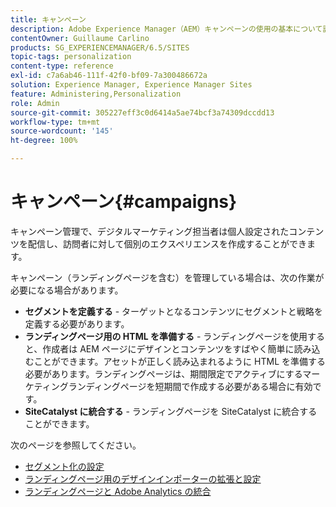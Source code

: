 ```yaml
---
title: キャンペーン
description: Adobe Experience Manager（AEM）キャンペーンの使用の基本について説明します。
contentOwner: Guillaume Carlino
products: SG_EXPERIENCEMANAGER/6.5/SITES
topic-tags: personalization
content-type: reference
exl-id: c7a6ab46-111f-42f0-bf09-7a300486672a
solution: Experience Manager, Experience Manager Sites
feature: Administering,Personalization
role: Admin
source-git-commit: 305227eff3c0d6414a5ae74bcf3a74309dccdd13
workflow-type: tm+mt
source-wordcount: '145'
ht-degree: 100%

---
```


# キャンペーン{#campaigns}

キャンペーン管理で、デジタルマーケティング担当者は個人設定されたコンテンツを配信し、訪問者に対して個別のエクスペリエンスを作成することができます。

キャンペーン（ランディングページを含む）を管理している場合は、次の作業が必要になる場合があります。

* **セグメントを定義する** - ターゲットとなるコンテンツにセグメントと戦略を定義する必要があります。
* **ランディングページ用の HTML を準備する** - ランディングページを使用すると、作成者は AEM ページにデザインとコンテンツをすばやく簡単に読み込むことができます。アセットが正しく読み込まれるように HTML を準備する必要があります。ランディングページは、期間限定でアクティブにするマーケティングランディングページを短期間で作成する必要がある場合に有効です。
* **SiteCatalyst に統合する** - ランディングページを SiteCatalyst に統合することができます。

次のページを参照してください。

* [セグメント化の設定](/help/sites-administering/campaign-segmentation.md)
* [ランディングページ用のデザインインポーターの拡張と設定](/help/sites-administering/extending-the-design-importer-for-landingpages.md)
* [ランディングページと Adobe Analytics の統合](/help/sites-administering/integrating-landing-pages-with-adobe-analytics.md)
